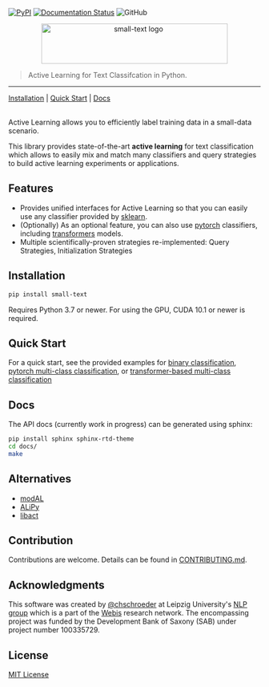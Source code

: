 [![PyPI](https://img.shields.io/pypi/v/small-text)](https://pypi.org/project/small-text/)
[![Documentation Status](https://readthedocs.org/projects/small-text/badge/?version=latest)](https://small-text.readthedocs.io/en/latest/?badge=latest) 
![GitHub](https://img.shields.io/github/license/webis-de/small-text)


<p align="center">
<img width="372" height="80" src="https://raw.githubusercontent.com/webis-de/small-text/master/docs/_static/small-text-logo.png" alt="small-text logo" />
</p>

> Active Learning for Text Classifcation in Python.
<hr>

[Installation](#installation) | [Quick Start](#quick-start) | [Docs](#docs)

<br>
Active Learning allows you to efficiently label training data in a small-data scenario.

This library provides state-of-the-art **active learning** for text classification 
which allows to easily mix and match many classifiers and query strategies 
to build active learning experiments or applications.

## Features

- Provides unified interfaces for Active Learning so that you can easily use any classifier provided by [sklearn](https://scikit-learn.org/).
- (Optionally) As an optional feature, you can also use [pytorch](https://pytorch.org/) classifiers, including [transformers](https://github.com/huggingface/transformers) models.
- Multiple scientifically-proven strategies re-implemented: Query Strategies, Initialization Strategies

## Installation

```bash
pip install small-text
```

Requires Python 3.7 or newer. For using the GPU, CUDA 10.1 or newer is required.


## Quick Start

For a quick start, see the provided examples for [binary classification](examples/binary_classification.py), 
[pytorch multi-class classification](examples/pytorch_multiclass_classification.py), or 
[transformer-based multi-class classification](examples/transformers_multiclass_classification.py)

## Docs

The API docs (currently work in progress) can be generated using sphinx:

```bash
pip install sphinx sphinx-rtd-theme
cd docs/
make
```

## Alternatives

- [modAL](https://github.com/modAL-python/modAL)
- [ALiPy](https://github.com/NUAA-AL/ALiPy)
- [libact](https://github.com/ntucllab/libact)

## Contribution

Contributions are welcome. Details can be found in [CONTRIBUTING.md](CONTRIBUTING.md).

## Acknowledgments

This software was created by [@chschroeder](https://github.com/chschroeder) at Leipzig University's [NLP group](http://asv.informatik.uni-leipzig.de/) which is a part of the [Webis](https://webis.de/) research network. The encompassing project was funded by the Development Bank of Saxony (SAB) under project number 100335729.

## License

[MIT License](LICENSE)

